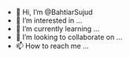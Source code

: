 - 👋 Hi, I’m @BahtiarSujud
- 👀 I’m interested in ...
- 🌱 I’m currently learning ...
- 💞️ I’m looking to collaborate on ...
- 📫 How to reach me ...

<!---
BahtiarSujud/BahtiarSujud is a ✨ special ✨ repository because its `README.md` (this file) appears on your GitHub profile.
You can click the Preview link to take a look at your changes.
--->
